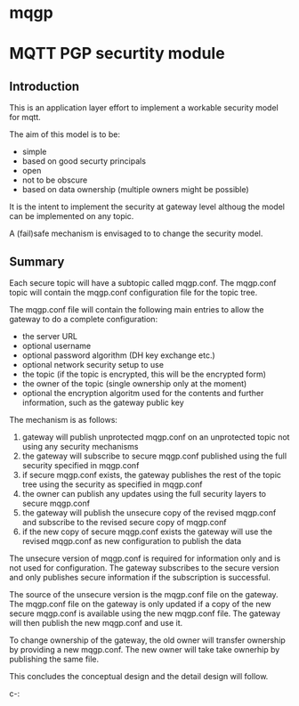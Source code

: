 # mqgp
MQTT PGP securtity module
=========================

Introduction
------------

This is an application layer effort to implement a workable security model for mqtt.

The aim of this model is to be:

- simple
- based on good securty principals
- open
- not to be obscure
- based on data ownership (multiple owners might be possible)
 
It is the intent to implement the security at gateway level althoug the model can be implemented on any topic.

A (fail)safe mechanism is envisaged to to change the security model. 

Summary
-------

Each secure topic will have a subtopic called mqgp.conf. The mqgp.conf topic will contain the mqgp.conf configuration file for the topic tree.

The mqgp.conf file will contain the following main entries to allow the gateway to do a complete configuration:

- the server URL
- optional username
- optional password algorithm (DH key exchange etc.)
- optional network security setup to use
- the topic (if the topic is encrypted, this will be the encrypted form)
- the owner of the topic (single ownership only at the moment)
- optional the encryption algoritm used for the contents and further information, such as the gateway public key

The mechanism is as follows:

1. gateway will publish unprotected mqgp.conf on an unprotected topic not using any security mechanisms
2. the gateway will subscribe to secure mqgp.conf published using the full security specified in mqgp.conf
3. if secure mqgp.conf exists, the gateway publishes the rest of the topic tree using the security as specified in mqgp.conf
4. the owner can publish any updates using the full security layers to secure mqgp.conf
5. the gateway will publish the unsecure copy of the revised mqgp.conf and subscribe to the revised secure copy of mqgp.conf
6. if the new copy of secure mqgp.conf exists the gateway will use the revised mqgp.conf as new configuration to publish the data


The unsecure version of mqgp.conf is required for information only and is not used for configuration. The gateway subscribes to the secure version and only publishes secure information if the subscription is successful.

The source of the unsecure version is the mqgp.conf file on the gateway. The mqgp.conf file on the gateway is only updated if a copy of the new secure mqgp.conf is available using the new mqgp.conf file. The gateway will then publish the new mqgp.conf and use it.

To change ownership of the gateway, the old owner will transfer ownership by providing a new mqgp.conf.  The new owner will take take ownerhip by publishing the same file.

This concludes the conceptual design and the detail design will follow.

c-:



